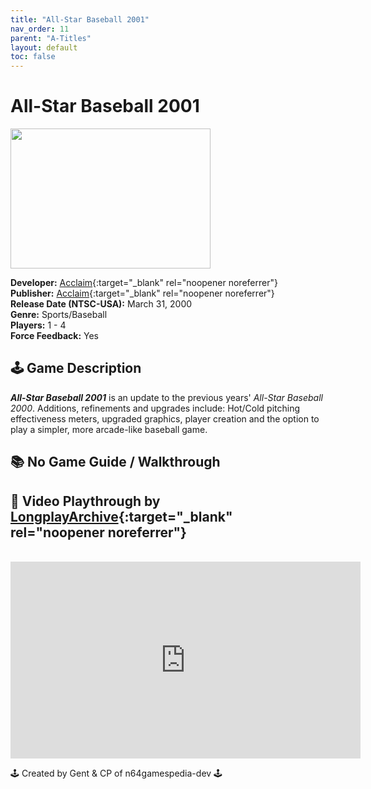 ```yaml
---
title: "All-Star Baseball 2001"
nav_order: 11
parent: "A-Titles"
layout: default
toc: false
---
```


# All-Star Baseball 2001  
<b>  
<img src="https://raw.githubusercontent.com/TheGent/n64gamespedia/main/media/usa/All-Star-Baseball-2001-(USA).png" alt="" style="object-fit:cover;width:320px;height:224px"/>  
</b>

**Developer:** [Acclaim](https://en.wikipedia.org/wiki/Acclaim_Entertainment){:target="_blank" rel="noopener noreferrer"}  
**Publisher:** [Acclaim](https://en.wikipedia.org/wiki/Acclaim_Entertainment){:target="_blank" rel="noopener noreferrer"}  
**Release Date (NTSC-USA):** March 31, 2000  
**Genre:** Sports/Baseball  
**Players:** 1 - 4  
**Force Feedback:** Yes  

## 🕹️ Game Description  
<em><strong>All-Star Baseball 2001</strong></em> is an update to the previous years' <em>All-Star Baseball 2000</em>. Additions, refinements and upgrades include: Hot/Cold pitching effectiveness meters, upgraded graphics, player creation and the option to play a simpler, more arcade-like baseball game.

<p class="has-medium-font-size"></p>

## 📚 No Game Guide / Walkthrough  

<p class="has-medium-font-size"></p>

## 🎥 Video Playthrough by [LongplayArchive](https://www.youtube.com/@longplayarchive){:target="_blank" rel="noopener noreferrer"}  
<br />  
<iframe width="560" height="315" src="https://www.youtube.com/embed/1lagVnzp350?si=uH-ZAc3MCHVvrh2z" title="All-Star Baseball 2001 – Full Playthrough by LongplayArchive" frameborder="0" allowfullscreen></iframe>

🕹️ Created by Gent & CP of n64gamespedia-dev 🕹️

<!-- Vault Format: n64gamespedia-dev -->
<!-- Protocol Source: _vault-specs/format-protocol.md -->